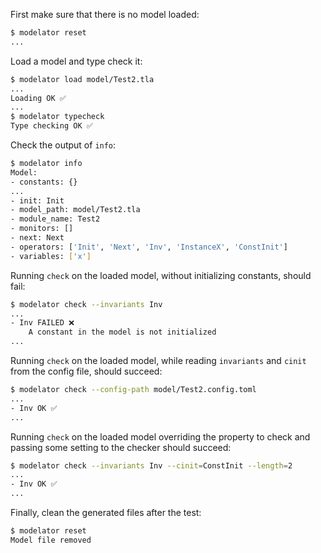 First make sure that there is no model loaded:

```sh
$ modelator reset
...
```

Load a model and type check it:

```sh
$ modelator load model/Test2.tla
...
Loading OK ✅
...
$ modelator typecheck
Type checking OK ✅
```

Check the output of `info`:

```sh
$ modelator info
Model:
- constants: {}
...
- init: Init
- model_path: model/Test2.tla
- module_name: Test2
- monitors: []
- next: Next
- operators: ['Init', 'Next', 'Inv', 'InstanceX', 'ConstInit']
- variables: ['x']
```

Running `check` on the loaded model, without initializing constants, should fail:

```sh
$ modelator check --invariants Inv
...
- Inv FAILED ❌
    A constant in the model is not initialized
...
```

Running `check` on the loaded model, while reading `invariants` and `cinit` from
the config file, should succeed:

```sh
$ modelator check --config-path model/Test2.config.toml
...
- Inv OK ✅
...
```

Running `check` on the loaded model overriding the property to check and passing
some setting to the checker should succeed:

```sh
$ modelator check --invariants Inv --cinit=ConstInit --length=2
...
- Inv OK ✅
...
```

Finally, clean the generated files after the test:

```sh
$ modelator reset
Model file removed
```
